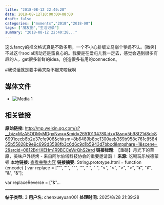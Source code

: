 ```yaml
---
title: "2018-08-12 22:40:28"
date: 2018-08-12T10:00:00+08:00
draft: false
categories: ["moments","2018","2018-08"]
tags: ["朋友圈","生活记录"]
summary: "2018-08-12 22:40:28..."
---
```


这么fancy的推文格式真是不敢多用，一个不小心排版立马崩个爹妈不认。[微笑]不过这个social活动还是蛮良心的。我要是在爱屯儿我一定去，感觉会遇到很多有趣的人，get很多新鲜的idea，创造很多有用的connection。

#我说话就是要中英夹杂不服来咬我啊

## 媒体文件

- ![Media 1](/Moments/photos/2018-08-12/201808122240280.jpg)

## 相关链接

**原始链接:** http://mp.weixin.qq.com/s?__biz=MzA5ODMyMDgxNw==&mid=2651013478&idx=1&sn=5b98f21d8dc86991cecb6b2e37cfe906&chksm=8b6489b8bc1300aeb369b958c761c858435b55828b9e9c699d3588fb3c6d6c9d1b5943d7bbcd&mpshare=1&scene=2&srcid=0812BrHXEHm1R9BCCeWrQhS2#rd
**链接标题:** 【重磅】月光下的草原，美味户外烧烤 - 来自阿尔伯塔科技协会的重要邀请函！
**来源:** 吃喝玩乐埃德蒙顿
**本地链接:** [查看完整内容](/link_content/2018/08/2018-08-12/link_content/)
**链接摘要:** String.prototype.html = function (encode) {
  var replace = ["&#39;", "'", "&quot;", '"', "&nbsp;", " ", "&gt;", ">", "&lt;", "<", "&yen;", "¥", "&amp;", "&"];
 
 
 
 
 
  
  var replaceReverse = ["&"...

---

**帖子类型:** 3
**用户名:** chenxueyuan001
**处理时间:** 2025/8/28 21:39:28